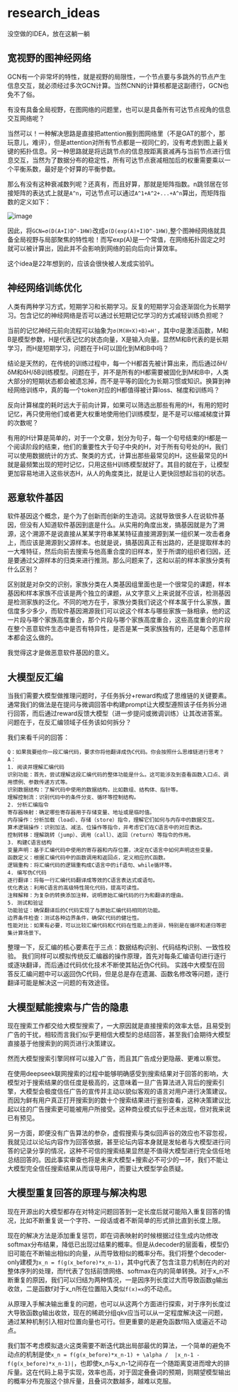 # research_ideas
没空做的IDEA，放在这躺一躺
## 宽视野的图神经网络
GCN有一个非常坏的特性，就是视野的局限性，一个节点要与多跳外的节点产生信息交互，就必须经过多次GCN计算。当然CNN的计算核都是这副德行，GCN也免不了俗。

有没有具备全局视野，在图网络的问题里，也可以是具备所有可达节点视角的信息交互网络呢？

当然可以！一种解决思路是直接把attention搬到图网络里（不是GAT的那个，那玩意儿，难评），但是attention对所有节点都是一视同仁的，没有考虑到图上最关键的拓扑信息。另一种思路就是将远跳节点的信息按距离衰减再与当前节点进行信息交互，当然为了数据分布的稳定性，所有可达节点衰减相加后的权重需要乘以一个平衡系数，最好是个好算的平衡参数。

那么有没有这种衰减数列呢？还真有，而且好算，那就是矩阵指数。n跳邻居在邻接矩阵的表达式上就是`A^n`，可达节点可以通过`A^1+A^2+...+A^n`算出，而矩阵指数的定义如下：

![image](https://github.com/user-attachments/assets/35b29934-e8ea-44e6-8e96-e3364536ac2b)

因此，将`GCN=σ(D(A+I)D^-1HW)`改成`σ(D(exp(A)+I)D^-1HW)`,整个图神经网络就具备全局视野与局部聚焦的特性啦！而写exp(A)是一个常值，在网络拓扑固定之时就可以被计算出，因此并不会影响到网络的前向后向计算效率。

这个idea是22年想到的，应该会很快被人发成实验叭。

## 神经网络训练优化
人类有两种学习方式，短期学习和长期学习。反复的短期学习会逐渐固化为长期学习。包含记忆的神经网络是否可以通过长短期记忆学习的方式减轻训练负担呢？

当前的记忆神经元前向流程可以抽象为`σ(M(H+X)+B)=H'`，其中σ是激活函数，M和B是模型参数，H是代表记忆的状态向量，X是输入向量。显然M和B代表的是长期学习，而H是短期学习，问题在于H可以固化到M和B中吗？

结论是天然的，在传统的训练过程中，每一个H都首先被计算出来，而后通过δH/δM和δH/δB训练模型。问题在于，并不是所有的H都需要被固化到M和B中，人类大部分的短期状态都会被遗忘掉，而不是平等的固化为长期习惯或知识。换算到神经网络训练中，真的每一个token对应的H都值得被计算loss、梯度和训练吗？

反向计算梯度的耗时远大于前向计算，如果可以筛选出那些有用的H，有用的短时记忆，再只使用他们或者更大权重地使用他们训练模型，是不是可以缩减梯度计算的次数呢？

有用的H计算是简单的，对于一个文章，划分为句子，每一个句号结束的H都是一个阅读阶段的结束，他们的重要性大于句子中央的H，对于所有句号处的H，我们可以使用数据统计的方式、聚类的方式，计算出那些最常见的H，这些最常见的H就是最频繁出现的短时记忆，只用这些H训练模型就好了。其目的就在于，让模型更加容易地进入这些状态H，从人的角度类比，就是让人更快回想起当初的状态。

## 恶意软件基因
软件基因这个概念，是个为了创新而创新的生造词。这就导致很多人在说软件基因，但没有人知道软件基因到底是什么。从实用的角度出发，搞基因就是为了溯源，这个溯源不是说直接从某某字符串某某特征直接溯源到某一组织某一攻击者身上，而应该是溯源到父源样本。也就是说，搞基因真正有出路的，还是提取样本的一大堆特征，然后向前去搜索与他高重合度的旧样本，至于所谓的组织者归因，还是要通过父源样本的归类来进行推测。那么问题来了，这和以前的样本家族分类有什么区别？

区别就是对杂交的识别，家族分类在人类基因组里面也是一个很常见的课题，样本基因和样本家族不应该是两个独立的课题，从文字意义上来说就不应该，检测基因是检测家族的泛化。不同的地方在于，家族分类我们说这个样本属于什么家族，置信度多少多少，而软件基因溯源我们可以说这个样本与哪些家族一脉相承，他的这一片段与哪个家族高度重合，那个片段与哪个家族高度重合，这些高度重合的片段在整个恶意软件生态中是否有特异性，是否是某一类家族独有的，还是每个恶意样本都会这么做的。

我觉得这才是做恶意软件基因的意义。

## 大模型反汇编
当我们需要大模型做推理问题时，子任务拆分+reward构成了思维链的关键要素。通常我们的做法是在提问与微调回答中构建prompt让大模型遵照该子任务拆分进行回答，而后通过reward反馈大模型（进一步提问或微调训练）让其改进答案。问题在于，在反汇编领域子任务该如何拆分？

我们来看千问的回答：
```
Q：如果我要给你一段汇编代码，要求你将他翻译成伪C代码。你会按照什么思维链进行思考？
A：
1. 阅读并理解汇编代码
识别功能：首先，尝试理解这段汇编代码的整体功能是什么。这可能涉及到查看函数入口点、调用惯例、参数传递方式等。
识别数据结构：了解代码中使用的数据结构，比如数组、结构体、指针等。
理解控制流：识别代码中的条件分支、循环等控制结构。
2. 分析汇编指令
寄存器映射：确定哪些寄存器用于存储变量、地址或是临时值。
内存操作：分析加载（load）、存储（store）指令，理解它们如何与内存中的数据交互。
算术逻辑操作：识别加法、减法、位操作等指令，并考虑它们在C语言中的对应表达。
控制转移：理解跳转（jump）、调用（call）、返回（return）等指令的作用。
3. 构建C语言结构
变量声明：基于汇编代码中使用的寄存器和内存位置，决定在C语言中如何声明这些变量。
函数定义：根据汇编代码中的函数调用和返回点，定义相应的C函数。
逻辑重构：将汇编代码的逻辑重构成C语言中的if语句、while循环等。
4. 编写伪C代码
逐行翻译：将每一行汇编代码翻译成等效的C语言表达式或语句。
优化表达：利用C语言的高级特性简化代码，提高可读性。
注释解释：为复杂的转换添加注释，说明原始汇编代码的行为和翻译的理由。
5. 测试和验证
功能验证：确保翻译后的C代码实现了与原始汇编代码相同的功能。
边界条件检查：测试各种边界条件，确保C代码的健壮性。
性能对比：如果有必要，可以比较汇编代码和C代码在性能上的差异，特别是在循环和递归等密集计算场景下。
```

整理一下，反汇编的核心要素在于三点：数据结构识别、代码结构识别、一致性校验。
我们同样可以模拟传统反汇编器的操作原理，首先对每条汇编语句进行逐行或逐块翻译，而后通过代码优化技术不断使其贴近伪C代码。
实践中大模型在回答反汇编问题中可以返回伪C代码，但是总是存在遗漏、函数名修改等问题，逐行翻译可能是解决这一问题的有效途径。


## 大模型赋能搜索与广告的隐患
现在搜索工作都交给大模型搜索了，一大原因就是直接搜索的效率太低，且易受到广告的干扰，相较而言我们似乎更相信大模型的总结回答，甚至我们会期待大模型直接基于他搜索到的网页进行决策建议。

然而大模型搜索引擎同样可以接入广告，而且其广告成分更隐蔽、更难以察觉。

在使用deepseek联网搜索的过程中能够明确感受到搜索结果对于回答的影响，大模型对于搜索结果的信任度是极高的，这意味着一旦广告算法进入背后的搜索引擎，大模型会极度信任广告的宣传并主动以貌似客观的语言对用户进行决策建议。而因为鲜有用户真正打开搜索到的数十个搜索结果进行鉴别查看，这种决策建议比起以往的广告搜索更可能被用户所接受。这种商业模式似乎还未出现，但对我来说已有预见。

另一方面，即便没有广告算法的参杂，虚假搜索与类似回声谷的效应也不容忽视，我就见过以论坛内容作为回答依据，甚至论坛内容本身就是发帖者与大模型进行问答的记录分享的情况，这种不可信的搜索结果显然是不值得大模型进行完全信任地总结回答的。因此事实审查也将是未来大模型+搜索必不可少的一环，我们不能让大模型完全信任搜索结果从而误导用户，而要让大模型学会质疑。

## 大模型重复回答的原理与解决构思
现在开源出的大模型都存在对特定问题回答到一定长度后就可能陷入重复回答的情况，比如不断重复说一个字符、一段话或者不断简单的形式排比直到长度上限。

现在的解决方法是添加重复惩罚，即在词表映射的时候根据过往生成内功修改softmax分布结果，降低已出现过结果的概率。但是从decoder的层面看，模型仍旧可能在不断输出相似的向量，从而导致相似的概率分布。我们将整个decoder-only建模为`x_n = f(g(x_before)*x_n-1)`，其中g代表了包含注意力机制在内的对整体序列的处理，而f代表了包括前馈网络、softmax在内的简单转换。对于x_n不断重复的原因，我们可以归结为两种情况，一是因序列长度过大而导致函数g输出收敛，二是函数f对于x_n所在位置陷入类似`f(x)=x`的不动点。

从原理入手解决输出重复的问题，也可以从这两个方面进行探索，对于序列长度过大导致函数g输出收敛，现在的稀疏分组qkv应当可以从一定程度解决这一问题，通过某种机制引入相对位置向量也可行。但更重要的是避免函数f陷入或逼近不动点。

我们暂不考虑模拟退火这类需要不断迭代跳出局部最优的算法，一个简单的避免不动点的机制是使`x_n = f(g(x_before)*x_n-1) + \alpha /  |x_n-1 - f(g(x_before)*x_n-1)|`，也即使x_n与x_n-1之间存在一个随距离变进而增大的排斥量。这在代码上易于实现，效率也高，对于固定叠叠词的预期，则期望模型输出的概率分布克服这个排斥量，且叠词次数越多，越难以克服。
